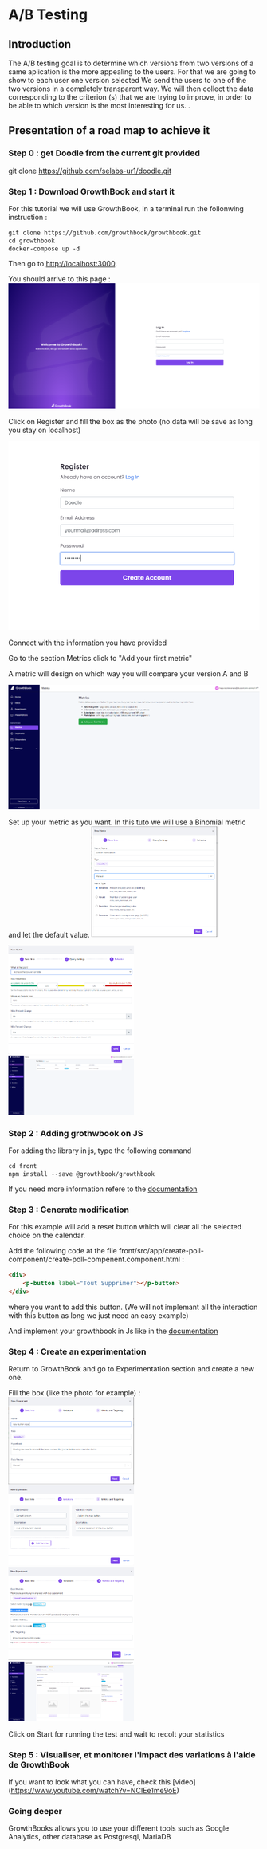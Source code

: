 # A/B Testing 

## Introduction

The A/B testing goal is to determine which versions from two versions of a same aplication is the more appealing to the users.
For that we are going to show to each user one version selected
We send the users to one of the two versions in a completely transparent way.
We will then collect the data corresponding to the criterion (s) that we are trying to improve, in order to be able to which version is the most interesting for us.
.

## Presentation of a road map to achieve it

### Step 0 : get Doodle from the current git provided
git clone https://github.com/selabs-ur1/doodle.git

### Step 1 : Download GrowthBook and start it
For this tutorial we will use GrowthBook, in a terminal run the follonwing instruction : 

```
git clone https://github.com/growthbook/growthbook.git
cd growthbook
docker-compose up -d
```

Then go to [http://localhost:3000](localhost:3000). 

You should arrive to this page : ![Alt Image text](front/src/assets/etape1.PNG "Start menu")

Click on Register and fill the box as the photo (no data will be save as long you stay on localhost)

![Alt Image text](front/src/assets/etape-register.PNG "Start menu")

Connect with the information you have provided

Go to the section Metrics click to "Add your first metric"

A metric will design on which way you will compare your version A and B

![Alt Image text](front/src/assets/new_metric.PNG "new metric")

Set up your metric as you want. In this tuto we will use a Binomial metric and let the default value.
<img src="front/src/assets/new-metric2.PNG" width="50%" height="50%">



<img src="front/src/assets/new-metric3.PNG" width="50%" height="50%">

<img src="front/src/assets/new-metric4.PNG" width="50%" height="50%">



### Step 2 : Adding grothwbook on JS

For adding the library in js, type the following command 

```
cd front
npm install --save @growthbook/growthbook
```

If you need more information refere to the [documentation](https://docs.growthbook.io/lib/js)


### Step 3 : Generate modification


For this example will add a reset button which will clear all the selected choice on the calendar. 

Add the following code at the file front/src/app/create-poll-component/create-poll-compenent.component.html : 
```HTML
<div>
	<p-button label="Tout Supprimer"></p-button>
</div>
```
where you want to add this button. (We will not implemant all the interaction with this button as long we just need an easy example)

And implement your growthbook in Js like in the [documentation](https://docs.growthbook.io/lib/js)

### Step 4 : Create an experimentation

Return to GrowthBook and go to Experimentation section and create a new one. 

Fill the box (like the photo for example) :
<img src="front/src/assets/new-experiment.PNG" width="50%" height="50%">
<img src="front/src/assets/new-experiment1.PNG" width="50%" height="50%">
<img src="front/src/assets/new-experiment2.PNG" width="50%" height="50%">
<img src="front/src/assets/new-experiment3.PNG" width="50%" height="50%">

Click on Start for running the test and wait to recolt your statistics

### Step 5 : Visualiser, et monitorer l'impact des variations à l'aide de GrowthBook
If you want to look what you can have, check this [video] (https://www.youtube.com/watch?v=NCIEe1me9oE)


### Going deeper

GrowthBooks allows you to use your different tools such as Google Analytics, other database as Postgresql, MariaDB
